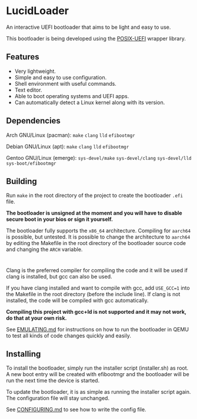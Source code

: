 # LucidLoader

An interactive UEFI bootloader that aims to be light and easy to use.

This bootloader is being developed using the [POSIX-UEFI](https://gitlab.com/bztsrc/posix-uefi) wrapper library.

## Features
- Very lightweight.
- Simple and easy to use configuration.
- Shell environment with useful commands.
- Text editor.
- Able to boot operating systems and UEFI apps.
- Can automatically detect a Linux kernel along with its version.

## Dependencies

Arch GNU/Linux (pacman): `make` `clang` `lld` `efibootmgr`

Debian GNU/Linux (apt): `make` `clang` `lld` `efibootmgr`

Gentoo GNU/Linux (emerge): `sys-devel/make` `sys-devel/clang` `sys-devel/lld` `sys-boot/efibootmgr`

## Building

Run `make` in the root directory of the project to create the bootloader `.efi` file.

**The bootloader is unsigned at the moment and you will have to disable secure boot in your bios or sign it yourself.**

The bootloader fully supports the `x86_64` architecture. Compiling for `aarch64` is possible, but untested. It is possible to change the architecture to `aarch64` by editing the Makefile in the root directory of the bootloader source code and changing the `ARCH` variable. 
#
Clang is the preferred compiler for compiling the code and it will be used if clang is installed, but gcc can also be used.

If you have clang installed and want to compile with gcc, add `USE_GCC=1` into the Makefile in the root directory (before the include line). If clang is not installed, the code will be compiled with gcc automatically.

**Compiling this project with gcc+ld is not supported and it may not work, do that at your own risk.**

See [EMULATING.md](EMULATING.md) for instructions on how to run the bootloader in QEMU to test all kinds of code changes quickly and easily.

## Installing

To install the bootloader, simply run the installer script (installer.sh) as root. A new boot entry will be created with efibootmgr and the bootloader will be run the next time the device is started.

To update the bootloader, it is as simple as running the installer script again. The configuration file will stay unchanged.

See [CONFIGURING.md](CONFIGURING.md) to see how to write the config file.
